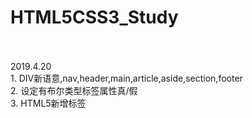 # HTML5CSS3_Study
<br/>
<br/>
2019.4.20 <br/>
	1. DIV新语意,nav,header,main,article,aside,section,footer <br/>
	2. 设定有布尔类型标签属性真/假 <br/>
	3. HTML5新增标签 <br/>

<br/> <br/>
	

